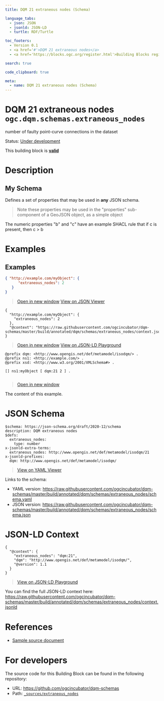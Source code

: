 ```yaml
---
title: DQM 21 extraneous nodes (Schema)

language_tabs:
  - json: JSON
  - jsonld: JSON-LD
  - turtle: RDF/Turtle

toc_footers:
  - Version 0.1
  - <a href='#'>DQM 21 extraneous nodes</a>
  - <a href='https://blocks.ogc.org/register.html'>Building Blocks register</a>

search: true

code_clipboard: true

meta:
  - name: DQM 21 extraneous nodes (Schema)
---
```



# DQM 21 extraneous nodes `ogc.dqm.schemas.extraneous_nodes`

number of faulty point-curve connections in the dataset

<p class="status">
    <span data-rainbow-uri="http://www.opengis.net/def/status">Status</span>:
    <a href="http://www.opengis.net/def/status/under-development" target="_blank" data-rainbow-uri>Under development</a>
</p>

<aside class="success">
This building block is <strong><a href="https://github.com/ogcincubator/dqm-schemas/blob/master/build/tests/dqm/schemas/extraneous_nodes/" target="_blank">valid</a></strong>
</aside>

# Description

## My Schema

Defines a set of properties that may be used in **any** JSON schema.

> Note these properties may be used in the "properties" sub-component of a GeoJSON object, as a simple object

The numeric properties "b" and "c" have an example SHACL rule that if c is present, then c > b
# Examples

## Examples



```json
{ "http://example.com/myObject": {
      "extraneous_nodes": 2
   }
}
```

<blockquote class="lang-specific json">
  <p class="example-links">
    <a target="_blank" href="https://raw.githubusercontent.com/ogcincubator/dqm-schemas/master/build/tests/dqm/schemas/extraneous_nodes/example_1_1.json">Open in new window</a>
    <a target="_blank" href="https://avillar.github.io/TreedocViewer/?dataParser=json&amp;dataUrl=https%3A%2F%2Fraw.githubusercontent.com%2Fogcincubator%2Fdqm-schemas%2Fmaster%2Fbuild%2Ftests%2Fdqm%2Fschemas%2Fextraneous_nodes%2Fexample_1_1.json&amp;expand=2&amp;option=%7B%22showTable%22%3A+false%7D">View on JSON Viewer</a></p>
</blockquote>




```jsonld
{
  "http://example.com/myObject": {
    "extraneous_nodes": 2
  },
  "@context": "https://raw.githubusercontent.com/ogcincubator/dqm-schemas/master/build/annotated/dqm/schemas/extraneous_nodes/context.jsonld"
}
```

<blockquote class="lang-specific jsonld">
  <p class="example-links">
    <a target="_blank" href="https://raw.githubusercontent.com/ogcincubator/dqm-schemas/master/build/tests/dqm/schemas/extraneous_nodes/example_1_1.jsonld">Open in new window</a>
    <a target="_blank" href="https://json-ld.org/playground/#json-ld=https%3A%2F%2Fraw.githubusercontent.com%2Fogcincubator%2Fdqm-schemas%2Fmaster%2Fbuild%2Ftests%2Fdqm%2Fschemas%2Fextraneous_nodes%2Fexample_1_1.jsonld">View on JSON-LD Playground</a>
</blockquote>




```turtle
@prefix dqm: <http://www.opengis.net/def/metamodel/isodqm/> .
@prefix ns1: <http://example.com/> .
@prefix xsd: <http://www.w3.org/2001/XMLSchema#> .

[] ns1:myObject [ dqm:21 2 ] .


```

<blockquote class="lang-specific turtle">
  <p class="example-links">
    <a target="_blank" href="https://raw.githubusercontent.com/ogcincubator/dqm-schemas/master/build/tests/dqm/schemas/extraneous_nodes/example_1_1.ttl">Open in new window</a>
</blockquote>


The content of this example. 


# JSON Schema

```yaml--schema
$schema: https://json-schema.org/draft/2020-12/schema
description: DQM extraneous nodes
$defs:
  extraneous_nodes:
    type: number
x-jsonld-extra-terms:
  extraneous_nodes: http://www.opengis.net/def/metamodel/isodqm/21
x-jsonld-prefixes:
  dqm: http://www.opengis.net/def/metamodel/isodqm/

```

> <a target="_blank" href="https://avillar.github.io/TreedocViewer/?dataParser=yaml&amp;dataUrl=https%3A%2F%2Fraw.githubusercontent.com%2Fogcincubator%2Fdqm-schemas%2Fmaster%2Fbuild%2Fannotated%2Fdqm%2Fschemas%2Fextraneous_nodes%2Fschema.yaml&amp;expand=2&amp;option=%7B%22showTable%22%3A+false%7D">View on YAML Viewer</a>

Links to the schema:

* YAML version: <a href="https://raw.githubusercontent.com/ogcincubator/dqm-schemas/master/build/annotated/dqm/schemas/extraneous_nodes/schema.yaml" target="_blank">https://raw.githubusercontent.com/ogcincubator/dqm-schemas/master/build/annotated/dqm/schemas/extraneous_nodes/schema.yaml</a>
* JSON version: <a href="https://raw.githubusercontent.com/ogcincubator/dqm-schemas/master/build/annotated/dqm/schemas/extraneous_nodes/schema.json" target="_blank">https://raw.githubusercontent.com/ogcincubator/dqm-schemas/master/build/annotated/dqm/schemas/extraneous_nodes/schema.json</a>


# JSON-LD Context

```json--ldContext
{
  "@context": {
    "extraneous_nodes": "dqm:21",
    "dqm": "http://www.opengis.net/def/metamodel/isodqm/",
    "@version": 1.1
  }
}
```

> <a target="_blank" href="https://json-ld.org/playground/#json-ld=https%3A%2F%2Fraw.githubusercontent.com%2Fogcincubator%2Fdqm-schemas%2Fmaster%2Fbuild%2Fannotated%2Fdqm%2Fschemas%2Fextraneous_nodes%2Fcontext.jsonld">View on JSON-LD Playground</a>

You can find the full JSON-LD context here:
<a href="https://raw.githubusercontent.com/ogcincubator/dqm-schemas/master/build/annotated/dqm/schemas/extraneous_nodes/context.jsonld" target="_blank">https://raw.githubusercontent.com/ogcincubator/dqm-schemas/master/build/annotated/dqm/schemas/extraneous_nodes/context.jsonld</a>

# References

* [Sample source document](https://example.com/sources/1)

# For developers

The source code for this Building Block can be found in the following repository:

* URL: <a href="https://github.com/ogcincubator/dqm-schemas" target="_blank">https://github.com/ogcincubator/dqm-schemas</a>
* Path:
<code><a href="https://github.com/ogcincubator/dqm-schemas/blob/HEAD/_sources/extraneous_nodes" target="_blank">_sources/extraneous_nodes</a></code>

